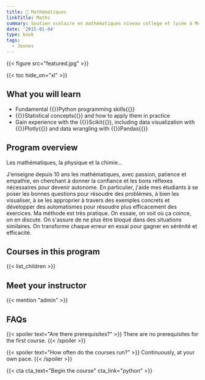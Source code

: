 ```yaml
---
title: 📐 Mathématiques
linkTitle: Maths
summary: Soutien scolaire en mathématiques niveau college et lycée à Montpellier. Statistiques, programmation, sciences des données en études supérieures.
date: '2015-01-04'
type: book
tags:
  - Jeunes
---
```


{{< figure src="featured.jpg" >}}

{{< toc hide_on="xl" >}}

## What you will learn

- Fundamental {{<hl>}}Python programming skills{{</hl>}}
- {{<hl>}}Statistical concepts{{</hl>}} and how to apply them in practice
- Gain experience with the {{<hl>}}Scikit{{</hl>}}, including data visualization with {{<hl>}}Plotly{{</hl>}} and data wrangling with {{<hl>}}Pandas{{</hl>}}

## Program overview

Les mathématiques, la physique et la chimie...

J'enseigne depuis 10 ans les mathématiques, avec passion, patience et empathie, en cherchant à donner la confiance et les bons réflexes nécessaires pour devenir autonome. En particulier, j'aide mes étudiants à se poser les bonnes questions pour résoudre des problèmes, à bien les visualiser, à se les approprier à travers des exemples concrets et développer des automatismes pour résoudre plus efficacement des exercices. Ma méthode est très pratique. On essaie, on voit où ça coince, on en discute. On s'assure de ne plus être bloqué dans des situations similaires. On transforme chaque erreur en essai pour gagner en sérénité et efficacité.

## Courses in this program

{{< list_children >}}

## Meet your instructor

{{< mention "admin" >}}

## FAQs

{{< spoiler text="Are there prerequisites?" >}}
There are no prerequisites for the first course.
{{< /spoiler >}}

{{< spoiler text="How often do the courses run?" >}}
Continuously, at your own pace.
{{< /spoiler >}}

{{< cta cta_text="Begin the course" cta_link="python" >}}
